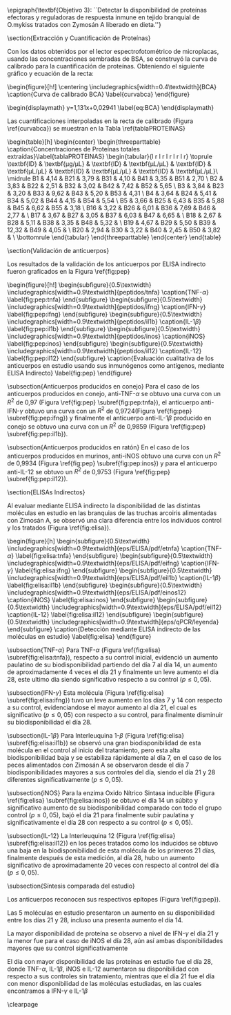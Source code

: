 
\epigraph{\textbf{Objetivo 3}: ``Detectar la disponibilidad de proteínas efectoras y reguladoras de respuesta inmune en tejido branquial de O.mykiss tratados con Zymosán A liberado en dieta.''}

\section{Extracción y Cuantificación de Proteínas}

Con los datos obtenidos por el lector espectrofotométrico de microplacas, usando las concentraciones sembradas de BSA, se construyó la curva de calibrado para la cuantificación de proteínas. Obteniendo el siguiente gráfico y ecuación de la recta:

\begin{figure}[h!]
\centering
	\includegraphics[width=0.4\textwidth]{BCA}
	\caption{Curva de calibrado BCA}
	\label{curvabca}
\end{figure}

\begin{displaymath}
y=1,131x+0,02941
\label{eq:BCA}
\end{displaymath}

Las cuantificaciones interpoladas en la recta de calibrado (Figura \ref{curvabca}) se muestran en la Tabla \ref{tablaPROTEINAS}

\begin{table}[h]
\begin{center}
    \begin{threeparttable}
      \caption{Concentraciones de Proteínas totales extraídas}\label{tablaPROTEINAS}
      \begin{tabular}{l r l r l r l r l r}
	\toprule
	\textbf{ID} & \textbf{µg/µL} & \textbf{ID} & \textbf{µL/µL} & \textbf{ID} & \textbf{µL/µL} & \textbf{ID} & \textbf{µL/µL} & \textbf{ID} & \textbf{µL/µL}\\
	\midrule
	B1 & 4,14 & B21 & 3,79 & B31 & 4,10 & B41 & 3,35 & B51 & 2,70 \\
	B2 & 3,83 & B22 & 2,51 & B32 & 3,02 & B42 & 7,42 & B52 & 5,65 \\
	B3 & 3,84 & B23 & 3,20 & B33 & 9,62 & B43 & 5,20 & B53 & 4,31 \\
	B4 & 3,64 & B24 & 5,41 & B34 & 5,02 & B44 & 4,15 & B54 & 5,54 \\
	B5 & 3,66 & B25 & 6,43 & B35 & 5,88 & B45 & 6,62 & B55 & 3,18 \\
	B16 & 3,22 & B26 & 6,01 & B36 & 7,69 & B46 & 2,77 & \\
	B17 & 3,67 & B27 & 3,05 & B37 & 6,03 & B47 & 6,65 & \\
	B18 & 2,67 & B28 & 5,11 & B38 & 3,35 & B48 & 5,32 & \\
	B19 & 4,67 & B29 & 5,50 & B39 & 12,32 & B49 & 4,05 & \\
	B20 & 2,94 & B30 & 3,22 & B40 & 2,45 & B50 & 3,82 & \\
\bottomrule
\end{tabular}
\end{threeparttable}
\end{center}
\end{table}


\section{Validación de anticuerpos}

Los resultados de la validación de los anticuerpos por ELISA indirecto fueron graficados en la Figura \ref{fig:pep} 

\begin{figure}[h!]
    \begin{subfigure}{0.5\textwidth}
		\includegraphics[width=0.9\textwidth]{peptidos/tnfa}
        \caption{TNF-$\alpha$}
        \label{fig:pep:tnfa}
		\end{subfigure}
    \begin{subfigure}{0.5\textwidth}
        \includegraphics[width=0.9\textwidth]{peptidos/ifng}
        \caption{IFN-$\gamma$}
        \label{fig:pep:ifng}
    \end{subfigure}
      \begin{subfigure}{0.5\textwidth}
        \includegraphics[width=0.9\textwidth]{peptidos/il1b}
    	\caption{IL-1$\beta$}
        \label{fig:pep:il1b}
    \end{subfigure}
     \begin{subfigure}{0.5\textwidth}
        \includegraphics[width=0.9\textwidth]{peptidos/inos}
        \caption{iNOS}
        \label{fig:pep:inos}
    \end{subfigure}
    \begin{subfigure}{0.5\textwidth}
        \includegraphics[width=0.9\textwidth]{peptidos/il12}
        \caption{IL-12}
        \label{fig:pep:il12}
    \end{subfigure}
    \caption{Evaluación cualitativa de los anticuerpos en estudio usando sus inmunógenos como antígenos, mediante ELISA Indirecto}
    \label{fig:pep}
\end{figure}

\subsection{Anticuerpos producidos en conejo}
Para el caso de los anticuerpos producidos en conejo, anti-TNF-$\alpha$ se obtuvo una curva con un $R^2$ de 0,97 (Figura \ref{fig:pep} \subref{fig:pep:tnfa}), el anticuerpo anti-IFN-$\gamma$ obtuvo una curva con un $R^2$ de 0,9724(Figura \ref{fig:pep} \subref{fig:pep:ifng}) y finalmente el anticuerpo anti-IL-1$\beta$ producido en conejo se obtuvo una curva con un $R^2$ de 0,9859 (Figura \ref{fig:pep} \subref{fig:pep:il1b}).

\subsection{Anticuerpos producidos en ratón}
En el caso de los anticuerpos producidos en murinos, anti-iNOS obtuvo una curva con un $R^2$ de 0,9934 (Figura \ref{fig:pep} \subref{fig:pep:inos}) y para el anticuerpo anti-IL-12 se obtuvo un $R^2$ de 0,9753 (Figura \ref{fig:pep} \subref{fig:pep:il12}).

\section{ELISAs Indirectos}

Al evaluar mediante ELISA indirecto la disponibilidad de las distintas moléculas en estudio en las branquias de las truchas arcoiris alimentadas con Zimosán A, se observó una clara diferencia entre los individuos control y los tratados (Figura \ref{fig:elisa}).

\begin{figure}[h]
    \begin{subfigure}{0.5\textwidth}
		\includegraphics[width=0.9\textwidth]{eps/ELISA/pdf/etnfa}
        \caption{TNF-$\alpha$}
        \label{fig:elisa:tnfa}
		\end{subfigure}
    \begin{subfigure}{0.5\textwidth}
        \includegraphics[width=0.9\textwidth]{eps/ELISA/pdf/eifng}
        \caption{IFN-$\gamma$}
        \label{fig:elisa:ifng}
    \end{subfigure}
    \begin{subfigure}{0.5\textwidth}
        \includegraphics[width=0.9\textwidth]{eps/ELISA/pdf/eil1b}
    	\caption{IL-1$\beta$}
        \label{fig:elisa:il1b}
    \end{subfigure}
    \begin{subfigure}{0.5\textwidth}
        \includegraphics[width=0.9\textwidth]{eps/ELISA/pdf/einos12}
        \caption{iNOS}
        \label{fig:elisa:inos}
    \end{subfigure}
    \begin{subfigure}{0.5\textwidth}
        \includegraphics[width=0.9\textwidth]{eps/ELISA/pdf/eil12}
        \caption{IL-12}
        \label{fig:elisa:il12}
    \end{subfigure}
    \begin{subfigure}{0.5\textwidth}
        \includegraphics[width=0.9\textwidth]{eps/qPCR/leyenda}
    \end{subfigure}
    \caption{Detección mediante ELISA indirecto de las moléculas en estudio}
    \label{fig:elisa}
\end{figure}

\subsection{TNF-$\alpha$}
Para TNF-$\alpha$ (Figura \ref{fig:elisa} \subref{fig:elisa:tnfa}), respecto a su control inicial, evidenció un aumento paulatino de su biodisponibilidad partiendo del día 7 al día 14, un aumento de aproximadamente 4 veces el día 21 y finalmente un leve aumento el día 28, este ultimo dia siendo significativo respecto a su control ($p \leq 0,05$).

\subsection{IFN-$\gamma$}
Esta molécula (Figura \ref{fig:elisa} \subref{fig:elisa:ifng}) tuvo un leve aumento en los días 7 y 14 con respecto a su control, evidenciandose el mayor aumento al día 21, el cual es significativo ($p \leq 0,05$) con respecto a su control, para finalmente disminuir su biodisponibilidad el día 28.

\subsection{IL-1$\beta$}
Para Interleuquina 1-$\beta$ (Figura \ref{fig:elisa} \subref{fig:elisa:il1b}) se observó una gran biodisponibilidad de esta molécula en el control al inicio del tratamiento, pero esta alta biodisponibilidad baja y se estabiliza rápidamente al día 7, en el caso de los peces alimentados con Zimosán A se observaron desde el día 7 biodisponibilidades mayores a sus controles del día, siendo el día 21 y 28 diferentes significativamente ($p \leq 0,05$).

\subsection{iNOS}
Para la enzima Oxido Nítrico Sintasa inducible (Figura \ref{fig:elisa} \subref{fig:elisa:inos}) se obtuvo el día 14 un súbito y significativo aumento de su biodisponibilidad comparado con todo el grupo control ($p \leq 0,05$), bajó el día 21 para finalmente subir paulatina y significativamente el día 28 con respecto a su control ($p \leq 0,05$).

\subsection{IL-12}
La Interleuquina 12 (Figura \ref{fig:elisa} \subref{fig:elisa:il12}) en los peces tratados como los inducidos se obtuvo una baja en la biodisponibilidad de esta molécula de los primeros 21 días,  finalmente después de esta medición, al día 28, hubo un aumento significativo de aproximadamente 20 veces con respecto al control del día ($p \leq 0,05$).


\subsection{Síntesis comparada del estudio}

Los anticuerpos reconocen sus respectivos epítopes (Figura \ref{fig:pep}).

Las 5 moléculas en estudio presentaron un aumento en su disponibilidad entre los días 21 y 28, incluso una presenta aumento el día 14.

La mayor disponibilidad de proteína se observo a nivel de IFN-$\gamma$ el día 21 y la menor fue para el caso de iNOS el día 28, aún así ambas disponibilidades mayores que su control significativamente

El día con mayor disponibilidad de las proteínas en estudio fue el día 28, donde TNF-$\alpha$, IL-1$\beta$, iNOS e IL-12 aumentaron su disponibilidad con respecto a sus controles sin tratamiento, mientras que el día 21 fue el día con menor  disponibilidad de las moléculas estudiadas, en las cuales encontramos a IFN-$\gamma$ e IL-1$\beta$

\clearpage
